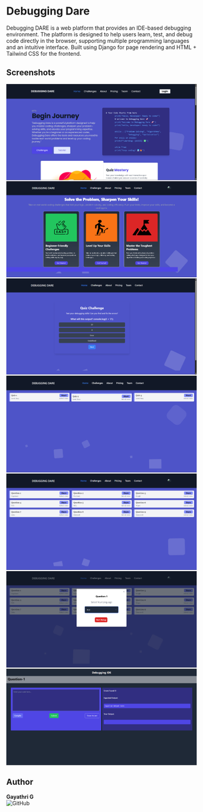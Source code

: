 # Debugging Dare

Debugging DARE is a web platform that provides an IDE-based debugging environment. The platform is designed to help users learn, test, and debug code directly in the browser, supporting multiple programming languages and an intuitive interface. Built using Django for page rendering and HTML + Tailwind CSS for the frontend.

##  Screenshots
![Home Screenshot](home.png) 
![Level Screenshot](leve.png) 
![Quiz Screenshot](quiz.png)
![Quiz Question Screenshot](quizquestion.png)
![Question Screenshot](question.png)
![Language Screenshot](language.png)
![Debug IDE Screenshot](DebugIDE.png)


##  Author

**Gayathri G**  
![GitHub](https://github.com/GAYATHRI1006)
